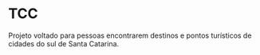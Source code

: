 # TCC
Projeto voltado para pessoas encontrarem destinos e pontos turísticos de cidades do sul de Santa Catarina. 
